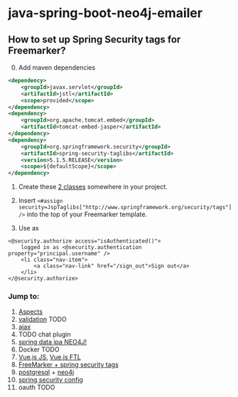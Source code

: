 # java-spring-boot-neo4j-emailer

## How to set up Spring Security tags for Freemarker?
0. Add maven dependencies
```xml
<dependency>
    <groupId>javax.servlet</groupId>
    <artifactId>jstl</artifactId>
    <scope>provided</scope>
</dependency>
<dependency>
    <groupId>org.apache.tomcat.embed</groupId>
    <artifactId>tomcat-embed-jasper</artifactId>
</dependency>
<dependency>
    <groupId>org.springframework.security</groupId>
    <artifactId>spring-security-taglibs</artifactId>
    <version>5.1.5.RELEASE</version>
    <scope>${defaultScope}</scope>
</dependency>
```

1. Create these [2 classes](/src/main/java/com/example/emailer/security/config/) somewhere in your project.

2. Insert `<#assign security=JspTaglibs["http://www.springframework.org/security/tags"]/>` into the top of your Freemarker template.

3. Use as
```
<@security.authorize access="isAuthenticated()">
    logged in as <@security.authentication property="principal.username" />
    <li class="nav-item">
        <a class="nav-link" href="/sign_out">Sign out</a>
    </li>
</@security.authorize>
```

### Jump to:
1. [Aspects](/src/main/java/com/example/emailer/aspects/)
2. [validation](/src/main/java/com/example/emailer/forms/validation/) TODO
3. [ajax](/src/main/resources/static/message.js)
4. TODO chat plugin
5. [spring data jpa NEO4J!](/src/main/java/com/example/emailer/db/repositories/)
6. Docker TODO
7. [Vue.js JS](/src/main/resources/static/compose_message.js), [Vue.js FTL](/src/main/resources/templates/compose_message.ftl)
8. [FreeMarker + spring security tags](/src/main/java/com/example/emailer/security/config/)
9. [postgresql](/src/main/java/com/example/emailer/db/entities/id/) + [neo4j](/src/main/java/com/example/emailer/db/)
10. [spring security config](/src/main/java/com/example/emailer/security/)
11. oauth TODO

